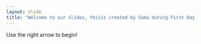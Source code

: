 ```yaml
---
layout: slide
title: "Welcome to our slides, thisis created by Suma during First Day on Github course"
---
```


Use the right arrow to begin!
